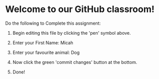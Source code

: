 # Welcome to our GitHub classroom!

Do the following to Complete this assignment:

1. Begin editing this file by clicking the 'pen' symbol above.

2. Enter your First Name: Micah

3. Enter your favourite animal: Dog

4. Now click the green 'commit changes' button at the bottom.

5. Done!
